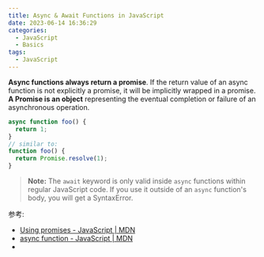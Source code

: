 ```yaml
---
title: Async & Await Functions in JavaScript
date: 2023-06-14 16:36:29
categories:
  - JavaScript
  - Basics
tags:
  - JavaScript
---
```


**Async functions always return a promise**. If the return value of an async function is not explicitly a promise, it will be implicitly wrapped in a promise. **A Promise is an object** representing the eventual completion or failure of an asynchronous operation. 

```javascript
async function foo() {
  return 1;
}
// similar to:
function foo() {
  return Promise.resolve(1);
}
```





> **Note:** The `await` keyword is only valid inside `async` functions within regular JavaScript code. If you use it outside of an `async` function's body, you will get a SyntaxError. 





参考:

- [Using promises - JavaScript | MDN](https://developer.mozilla.org/en-US/docs/Web/JavaScript/Guide/Using_promises)
- [async function - JavaScript | MDN](https://developer.mozilla.org/en-US/docs/Web/JavaScript/Reference/Statements/async_function)
- 